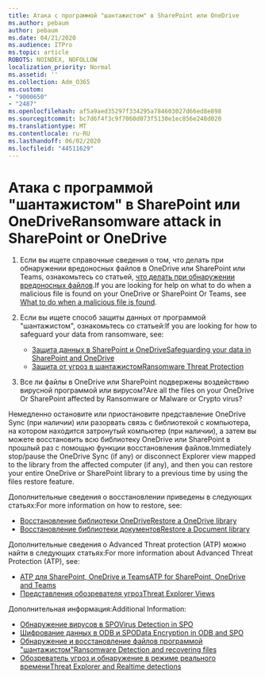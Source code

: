 ```yaml
---
title: Атака с программой "шантажистом" в SharePoint или OneDrive
ms.author: pebaum
author: pebaum
ms.date: 04/21/2020
ms.audience: ITPro
ms.topic: article
ROBOTS: NOINDEX, NOFOLLOW
localization_priority: Normal
ms.assetid: ''
ms.collection: Adm_O365
ms.custom:
- "9000650"
- "2487"
ms.openlocfilehash: af5a9aed35297f334295a784603027d66ed8e898
ms.sourcegitcommit: bc7d6f4f3c9f7060d073f5130e1ec856e248d020
ms.translationtype: MT
ms.contentlocale: ru-RU
ms.lasthandoff: 06/02/2020
ms.locfileid: "44511629"
---
```

# <a name="ransomware-attack-in-sharepoint-or-onedrive"></a><span data-ttu-id="c884e-102">Атака с программой "шантажистом" в SharePoint или OneDrive</span><span class="sxs-lookup"><span data-stu-id="c884e-102">Ransomware attack in SharePoint or OneDrive</span></span>

1.  <span data-ttu-id="c884e-103">Если вы ищете справочные сведения о том, что делать при обнаружении вредоносных файлов в OneDrive или SharePoint или Teams, ознакомьтесь со статьей, [что делать при обнаружении вредоносных файлов](https://support.office.com/en-ie/article/what-to-do-when-a-malicious-file-is-found-in-sharepoint-online-onedrive-or-microsoft-teams-01e902ad-a903-4e0f-b093-1e1ac0c37ad2).</span><span class="sxs-lookup"><span data-stu-id="c884e-103">If you are looking for help on what to do when a malicious file is found on your OneDrive or SharePoint Or Teams, see [What to do when a malicious file is found](https://support.office.com/en-ie/article/what-to-do-when-a-malicious-file-is-found-in-sharepoint-online-onedrive-or-microsoft-teams-01e902ad-a903-4e0f-b093-1e1ac0c37ad2).</span></span>
2. <span data-ttu-id="c884e-104">Если вы ищете способ защиты данных от программой "шантажистом", ознакомьтесь со статьей:</span><span class="sxs-lookup"><span data-stu-id="c884e-104">If you are looking for how to safeguard your data from ransomware, see:</span></span>
    - [<span data-ttu-id="c884e-105">Защита данных в SharePoint и OneDrive</span><span class="sxs-lookup"><span data-stu-id="c884e-105">Safeguarding your data in SharePoint and OneDrive</span></span>](https://docs.microsoft.com/sharepoint/safeguarding-your-data) 
    - [<span data-ttu-id="c884e-106">Защита от угроз в шантажистом</span><span class="sxs-lookup"><span data-stu-id="c884e-106">Ransomware Threat Protection</span></span>](https://docs.microsoft.com/windows/security/threat-protection/intelligence/ransomware-malware)    

3.  <span data-ttu-id="c884e-107">Все ли файлы в OneDrive или SharePoint подвержены воздействию вирусной программой или вирусом?</span><span class="sxs-lookup"><span data-stu-id="c884e-107">Are all the files on your OneDrive Or SharePoint affected by Ransomware or Malware or Crypto virus?</span></span> 

<span data-ttu-id="c884e-108">Немедленно остановите или приостановите представление OneDrive Sync (при наличии) или разорвать связь с библиотекой с компьютера, на котором находится затронутый компьютер (при наличии), а затем вы можете восстановить всю библиотеку OneDrive или SharePoint в прошлый раз с помощью функции восстановления файлов.</span><span class="sxs-lookup"><span data-stu-id="c884e-108">Immediately stop/pause the OneDrive Sync (if any) or disconnect Explorer view mapped to the library from the affected computer (if any), and then you can restore your entire OneDrive or SharePoint library to a previous time by using the files restore feature.</span></span> 

<span data-ttu-id="c884e-109">Дополнительные сведения о восстановлении приведены в следующих статьях:</span><span class="sxs-lookup"><span data-stu-id="c884e-109">For more information on how to restore, see:</span></span>

- [<span data-ttu-id="c884e-110">Восстановление библиотеки OneDrive</span><span class="sxs-lookup"><span data-stu-id="c884e-110">Restore a OneDrive library</span></span>](https://support.office.com/article/restore-your-onedrive-fa231298-759d-41cf-bcd0-25ac53eb8a150)
- [<span data-ttu-id="c884e-111">Восстановление библиотеки документов</span><span class="sxs-lookup"><span data-stu-id="c884e-111">Restore a Document library</span></span>](https://support.office.com/article/restore-a-document-library-317791c3-8bd0-4dfd-8254-3ca90883d39a)

<span data-ttu-id="c884e-112">Дополнительные сведения о Advanced Threat protection (ATP) можно найти в следующих статьях:</span><span class="sxs-lookup"><span data-stu-id="c884e-112">For more information about Advanced Threat Protection (ATP), see:</span></span>
- [<span data-ttu-id="c884e-113">ATP для SharePoint, OneDrive и Teams</span><span class="sxs-lookup"><span data-stu-id="c884e-113">ATP for SharePoint, OneDrive and Teams</span></span>](https://docs.microsoft.com/microsoft-365/security/office-365-security/atp-for-spo-odb-and-teams)
- [<span data-ttu-id="c884e-114">Представления обозревателя угроз</span><span class="sxs-lookup"><span data-stu-id="c884e-114">Threat Explorer Views</span></span>](https://docs.microsoft.com/microsoft-365/security/office-365-security/threat-explorer-views)

<span data-ttu-id="c884e-115">Дополнительная информация:</span><span class="sxs-lookup"><span data-stu-id="c884e-115">Additional Information:</span></span>

- [<span data-ttu-id="c884e-116">Обнаружение вирусов в SPO</span><span class="sxs-lookup"><span data-stu-id="c884e-116">Virus Detection in SPO</span></span>](https://docs.microsoft.com/microsoft-365/security/office-365-security/virus-detection-in-spo)</br>
- [<span data-ttu-id="c884e-117">Шифрование данных в ODB и SPO</span><span class="sxs-lookup"><span data-stu-id="c884e-117">Data Encryption in ODB and SPO</span></span>](https://docs.microsoft.com/microsoft-365/compliance/data-encryption-in-odb-and-spo)</br>
- [<span data-ttu-id="c884e-118">Обнаружение и восстановление файлов программой "шантажистом"</span><span class="sxs-lookup"><span data-stu-id="c884e-118">Ransomware Detection and recovering files</span></span>](https://support.office.com/article/Ransomware-detection-and-recovering-your-files-0d90ec50-6bfd-40f4-acc7-b8c12c73637f)</br>
- [<span data-ttu-id="c884e-119">Обозреватель угроз и обнаружение в режиме реального времени</span><span class="sxs-lookup"><span data-stu-id="c884e-119">Threat Explorer and Realtime detections</span></span>](https://docs.microsoft.com/microsoft-365/security/office-365-security/threat-explorer-views)